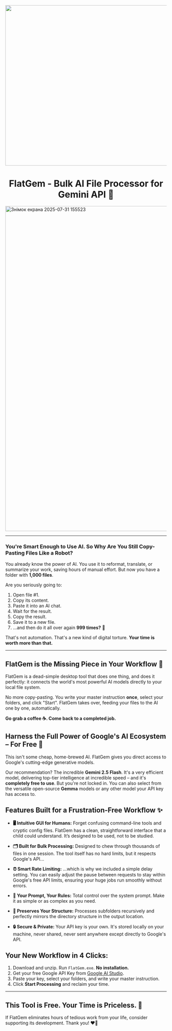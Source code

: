 <p align="center"><img width="1136" height="500" alt="flatgembannerwide" src="https://github.com/user-attachments/assets/ecb73d9b-c275-41f4-b9d5-6b4a1971f233" /></p>
<h1 align="center">FlatGem - Bulk AI File Processor for Gemini API 🤖</h1>


<img width="1919" height="1013" alt="Знімок екрана 2025-07-31 155523" src="https://github.com/user-attachments/assets/9573b35d-7502-4c7f-b6ea-39ffa3786761" />

---

### You're Smart Enough to Use AI. So Why Are You Still Copy-Pasting Files Like a Robot?

You already know the power of AI. You use it to reformat, translate, or summarize your work, saving hours of manual effort. But now you have a folder with **1,000 files**.

Are you seriously going to:

1.  Open file #1.
2.  Copy its content.
3.  Paste it into an AI chat.
4.  Wait for the result.
5.  Copy the result.
6.  Save it to a new file.
7.  ...and then do it all over again **999 times?** 🤯

That's not automation. That's a new kind of digital torture. **Your time is worth more than that.**

---

## FlatGem is the Missing Piece in Your Workflow 🧩

FlatGem is a dead-simple desktop tool that does one thing, and does it perfectly: it connects the world's most powerful AI models directly to your local file system.

No more copy-pasting. You write your master instruction **once**, select your folders, and click "Start". FlatGem takes over, feeding your files to the AI one by one, automatically.

**Go grab a coffee ☕. Come back to a completed job.**

## Harness the Full Power of Google's AI Ecosystem – For Free 🚀

This isn't some cheap, home-brewed AI. FlatGem gives you direct access to Google's cutting-edge generative models.

Our recommendation? The incredible **Gemini 2.5 Flash**. It's a very efficient model, delivering top-tier intelligence at incredible speed – and it's **completely free to use**. But you're not locked in. You can also select from the versatile open-source **Gemma** models or any other model your API key has access to.

## Features Built for a Frustration-Free Workflow ✨

*   **🖥️ Intuitive GUI for Humans:** Forget confusing command-line tools and cryptic config files. FlatGem has a clean, straightforward interface that a child could understand. It’s designed to be used, not to be studied.

*   **🗂️ Built for Bulk Processing:** Designed to chew through thousands of files in one session. The tool itself has no hard limits, but it respects Google's API...

*   **⏰ Smart Rate Limiting:** ...which is why we included a simple delay setting. You can easily adjust the pause between requests to stay within Google's free API limits, ensuring your huge jobs run smoothly without errors.

*   **📜 Your Prompt, Your Rules:** Total control over the system prompt. Make it as simple or as complex as you need.

*   **📁 Preserves Your Structure:** Processes subfolders recursively and perfectly mirrors the directory structure in the output location.

*   **🔒 Secure & Private:** Your API key is your own. It's stored locally on your machine, never shared, never sent anywhere except directly to Google's API.

## Your New Workflow in 4 Clicks:

1.  Download and unzip. Run `FlatGem.exe`. **No installation.**
2.  Get your free Google API Key from [Google AI Studio](https://aistudio.google.com/app/apikey).
3.  Paste your key, select your folders, and write your master instruction.
4.  Click **Start Processing** and reclaim your time.

---

## This Tool is Free. Your Time is Priceless. 🎁

If FlatGem eliminates hours of tedious work from your life, consider supporting its development. Thank you! ❤️💛
